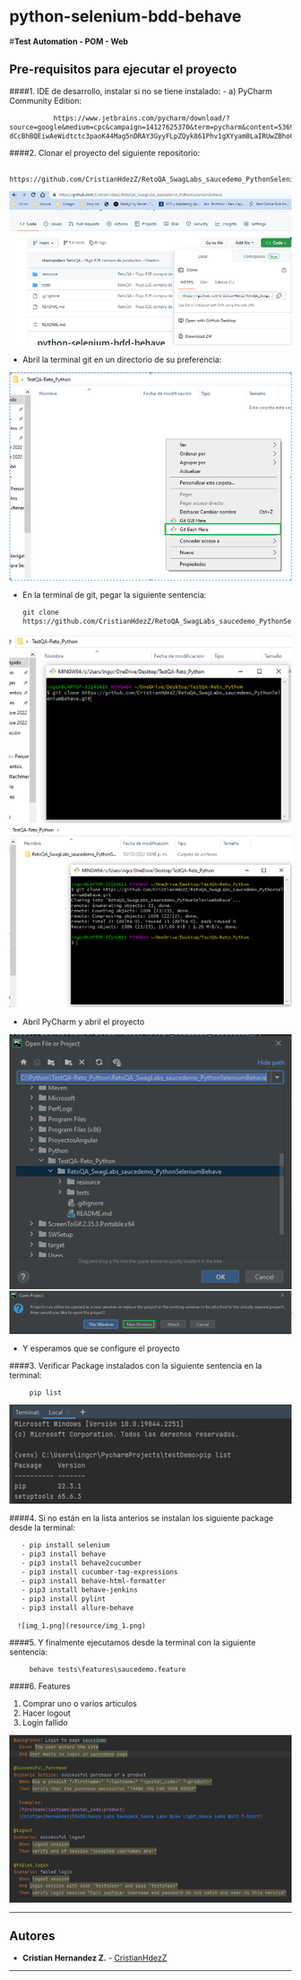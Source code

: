 # python-selenium-bdd-behave
#**Test Automation - POM - Web**

## Pre-requisitos para ejecutar el proyecto


####1. IDE de desarrollo, instalar si no se tiene instalado: 
	- a) PyCharm Community Edition: 
      
               https://www.jetbrains.com/pycharm/download/?source=google&medium=cpc&campaign=14127625370&term=pycharm&content=536947779489&gclid=CjwKCAiA-dCcBhBQEiwAeWidtctc3paoK44Mag5nDRAY3GyyFLpZQyk861Phv1gXYyam8LaIRUwZBhoC3WAQAvD_BwE#section=windows
   

####2. Clonar el proyecto del siguiente repositorio: 
  
       https://github.com/CristianHdezZ/RetoQA_SwagLabs_saucedemo_PythonSeleniumBehave
   ![img.png](resource/img_3.png)
   

   - Abril la terminal git en un directorio de su preferencia:

   ![img_1.png](resource/img_4.png)

   - En la terminal de git, pegar la siguiente sentencia:
   
         git clone https://github.com/CristianHdezZ/RetoQA_SwagLabs_saucedemo_PythonSeleniumBehave.git
   ![img.png](resource/img_5.png)
   ![img.png](resource/img_6.png)
   
   - Abril PyCharm y abril el proyecto

   ![img.png](resource/img_7.png)
   ![img.png](resource/img_8.png)

   - Y esperamos que se configure el proyecto  
   
####3. Verificar Package instalados con la siguiente sentencia en la terminal:
 
         pip list
   
   ![img_1.png](resource/img.png)
   

####4. Si no están en la lista anterios se instalan los siguiente package desde la terminal:
   
       - pip install selenium
       - pip3 install behave
       - pip3 install behave2cucumber
       - pip3 install cucumber-tag-expressions
       - pip3 install behave-html-formatter
       - pip3 install behave-jenkins
       - pip3 install pylint
       - pip3 install allure-behave
      
      ![img_1.png](resource/img_1.png)     
      
   

   
            


####5. Y finalmente ejecutamos desde la terminal con la siguiente sentencia:

         behave tests\features\saucedemo.feature


####6. Features
   1. Comprar uno o varios articulos
   2. Hacer logout
   3. Login fallido   
   
![img.png](resource/img_9.png)

---
## ️Autores
* **Cristian Hernandez Z.**  - [CristianHdezZ](https://github.com/CristianHdezZ/)
---